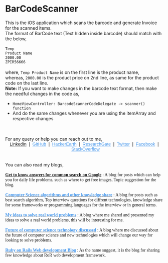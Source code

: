 # BarCodeScanner
This is the iOS application which scans the barcode and generate Invoice for the scanned items.<br>
The format of BarCode text (Text hidden inside barcode) should match with the below,<br><br>
<code>Temp Product Name</code><br>
<code>2000.00</code><br>
<code>ZPIR56666</code><br><br>
where, <code>Temp Product Name</code> is on the first line is the product name,<br>
whereas, <code>2000.00</code> is the product price on 2nd line, as same for the product code on the last line.<br>
<b>Note:</b> If you want to make changes in the barcode text format, then make the needful changes in the code as,<br>
<ul>
<li><code>HomeViewController: BarcodeScannerCodeDelegate -> scanner() function</code></li>
<li>And do the same changes whenever you are using the itemArray and respective changes</li>
</ul>
<br><br>
For any query or help you can reach out to me,<br>
<div style="text-align: center;"><font color="#4697ec" face="helvetica"><a href="https://www.linkedin.com/in/shubham-mishra-7bb124193/" target="_blank">LinkedIn</a>&nbsp;&nbsp;</font><font face="helvetica">|&nbsp;</font><font face="helvetica"><font color="#4697ec">&nbsp;</font><a href="https://github.com/codertcet111" style="color: #4697ec;" target="_blank">GitHub</a>&nbsp; |&nbsp;</font><font face="helvetica"><font color="#4697ec">&nbsp;</font><span style="color: #4697ec;"><a href="https://www.hackerearth.com/@shubham42" style="color: #4697ec;" target="_blank">HackerEarth</a>&nbsp;</span><font color="#4697ec">&nbsp;</font>|&nbsp;<font color="#4697ec">&nbsp;</font><span style="color: #4697ec;"><a href="https://www.researchgate.net/profile/Shubham_Mishra39" style="color: #4697ec;" target="_blank">ResearchGate</a></span><font color="#4697ec">&nbsp;</font>&nbsp;|&nbsp;&nbsp;<span style="color: #4697ec;"><a href="https://twitter.com/shubham_mishra1" style="color: #4697ec;" target="_blank">Twitter</a>&nbsp;</span>&nbsp;|&nbsp;<font color="#4697ec">&nbsp;</font><a href="https://www.facebook.com/profile.php?id=100046030248808" style="color: #4697ec;" target="_blank">Facebook</a><font color="#4697ec">&nbsp;&nbsp;</font>|<font color="#4697ec">&nbsp;&nbsp;</font><a href="https://stackoverflow.com/users/7516788/shubham-mishra" style="color: #4697ec;" target="_blank">StackOverflow</a></font></div></div><div><font face="georgia"><br /></font></div><br>
You can also read my blogs,
<div><font face="georgia"><br /></font></div><div><font color="#4697ec"><a href="https://greate-inside-story-shubham-mishra.blogspot.com/"><b><font face="verdana">Get to know answers for common search on Google</font></b></a><font face="georgia">&nbsp;</font></font><font face="georgia">: A blog for posts which can help you for daily life problems, such as where to get free images, Topic suggestion for the blog.</font><br /></div><div><font face="georgia"><br /></font></div><div><a href="https://algorithm-analysis-shubham-mishra.blogspot.com/"><b><font color="#4697ec" face="verdana">Computer Science algorithms and other knowledge share</font></b></a><font face="georgia">&nbsp;: A blog for posts such as best search algorithm, Top interview questions for diffrent technologies, knowledge share for some frameworks or programming languages for the interview or in general terms.</font></div><div><font face="georgia"><br /></font></div><div><font face="verdana"><a href="https://shubham-mishra-creative-idea.blogspot.com/"><b><font color="#4697ec">My ideas to solve real world problems</font></b></a>&nbsp;</font><font face="georgia">: A blog where me shared and presented my ideas to solve a real world problems, this will be interesting for me.</font><br /></div><div><font face="georgia"><br /></font></div><div><a href="https://computer-future-shubham-mishra.blogspot.com/"><b><font color="#4697ec" face="verdana">Future of computer science technology discussed</font></b></a><font face="georgia">&nbsp;: A blog where me discussed about the future of computer science and new technologies which will change our way for looking to solve problems.</font><br /></div><div><font face="georgia"><br /></font></div><div><font face="verdana"><a href="https://ruby-on-rails-explore-shubham-mishra.blogspot.com/"><b><font color="#4697ec">Ruby on Rails Web development Blog</font></b></a>&nbsp;</font><font face="georgia">: As the name suggest, it is the blog for sharing few knowledge about RoR web development framework.</font><br /></div><div><font face="georgia"><br /></font></div><div><font face="georgia"><br /></font></div>
